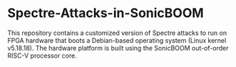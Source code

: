 # Spectre-Attacks-in-SonicBOOM
This repository contains a customized version of Spectre attacks to run on FPGA hardware that boots a Debian-based operating system (Linux kernel v5.18.18). The hardware platform is built using the SonicBOOM out-of-order RISC-V processor core.